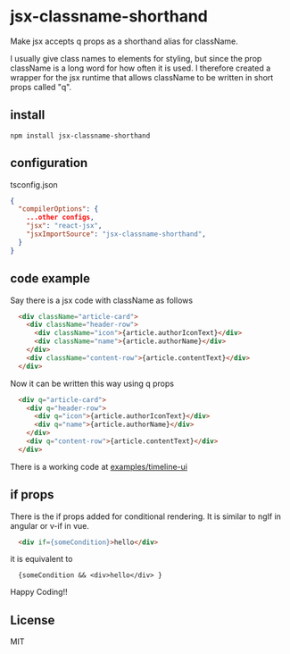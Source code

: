 # jsx-classname-shorthand

Make jsx accepts q props as a shorthand alias for className.

I usually give class names to elements for styling, but since the prop className is a long word for how often it is used. I therefore created a wrapper for the jsx runtime that allows className to be written in short props called "q".

## install

```
npm install jsx-classname-shorthand
```

## configuration

tsconfig.json
```json
{
  "compilerOptions": {
    ...other configs,
    "jsx": "react-jsx",
    "jsxImportSource": "jsx-classname-shorthand",
  }
}
```

## code example

Say there is a jsx code with className as follows
```html
  <div className="article-card">
    <div className="header-row">
      <div className="icon">{article.authorIconText}</div>
      <div className="name">{article.authorName}</div>
    </div>
    <div className="content-row">{article.contentText}</div>
  </div>
```

Now it can be written this way using q props
```html
  <div q="article-card">
    <div q="header-row">
      <div q="icon">{article.authorIconText}</div>
      <div q="name">{article.authorName}</div>
    </div>
    <div q="content-row">{article.contentText}</div>
  </div>
```

There is a working code at
[examples/timeline-ui](https://github.com/yahiro07/jsx-classname-shorthand/blob/main/examples/timeline-ui/src/App.tsx)

## if props
There is the if props added for conditional rendering. It is similar to ngIf in angular or v-if in vue.
```html
  <div if={someCondition}>hello</div>
```
it is equivalent to
```tsx
  {someCondition && <div>hello</div> }
```

Happy Coding!!

## License
MIT
